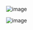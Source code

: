 ![image](https://user-images.githubusercontent.com/37501487/205324524-c27b0b70-4e1e-4af7-8dd4-464a6df0155c.png)

![image](https://user-images.githubusercontent.com/37501487/205324577-e6cf4b93-fcab-46a8-9cec-0bfe4b2a3ee9.png)
